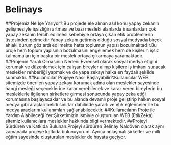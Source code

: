# Belinays 
##Projemiz Ne İşe Yarıyor?:Bu projede ele alınan asıl konu yapay zekanın gelişmesiyle işsizliğin artması ve bazı mesleki alanlarda insanlardan çok yapay zekanın tercih edilmesi sebebiyle ortaya çıkan etik problemlerin üstesinden gelmektir.Yapay zekanı getirmiş olduğu sosyal medyada birçok ahlaki durum göz ardı edilmekte hatta toplumun yapısı bozulmaktadır.Bu proje hem toplum yapısının bozulmasını engellemek hem de kişilerin işsiz kalmamaları için başka bir meslek ortaya çıkarmaya yaramaktadır.
##Projenin Yaralı Olmasının Nedeni:Evrensel olarak sosyal medya etiğini korumak ve düzenlemek için çalışan bireyler alınıp kişilere iş imkanı sunacak meslekler rehberliği yapmak ve de yapa zekayı halka en faydalı şekilde sunmaktır.
##Kullanıcılar Projeye Nasıl Başlayabilir?:Kullanıcılar WEB sitemizde önerilen yapay zekayı korumak adına olan meslekler sayesinde hangi mesleği seçeceklerine karar verebilecek ve karar veren bireylerin bu mesleklerle ilgilenen şirketlere girmesi sonucunda yapay zeka etiği korumasına başlayacaklar ve bu alanda devamlı proje geliştirip halkın sosyal medya gibi araçları belirli sınırlar dahilinde yararlı ve etik eğlenceler ile bu medya araçlarını kullanımları sağlanabilecektir.
##Kullanıcıların Proje ile Yardım Alabileceği Yer:Şirketimizin ismiyle oluşturulan WEB (EtikZeka) sitemiz kullanıcılara meslekler hakkında bilgi vermektedir.
##Projeyi Sürdüren ve Katkıda Bulunan:Projeyi sürdüren Belinay Naldöven olarak aynı zamanada projeye katkıda bulunuyorum. Ayrıca anlaşmalı şirketler ve milli eğtim sayesinde oluşturulan meslekler de hayata geçiyor.
